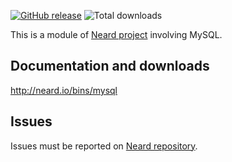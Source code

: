 [![GitHub release](https://img.shields.io/github/release/crazy-max/neard-bin-mysql.svg?style=flat-square)](https://github.com/crazy-max/neard-bin-mysql/releases/latest)
![Total downloads](https://img.shields.io/github/downloads/crazy-max/neard-bin-mysql/total.svg?style=flat-square)

This is a module of [Neard project](https://github.com/crazy-max/neard) involving MySQL.

## Documentation and downloads

http://neard.io/bins/mysql

## Issues

Issues must be reported on [Neard repository](https://github.com/crazy-max/neard/issues).

